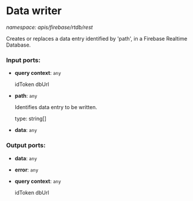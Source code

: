 # Data writer

_namespace: apis/firebase/rtdb/rest_

Creates or replaces a data entry  identified by 'path', in a Firebase Realtime Database.

### Input ports:

* __query context__: ` any `

    idToken
    dbUrl


* __path__: ` any `

    Identifies data entry to be written.
    
    type: string[]


* __data__: ` any `

### Output ports:

* __data__: ` any `


* __error__: ` any `


* __query context__: ` any `

    idToken
    dbUrl

